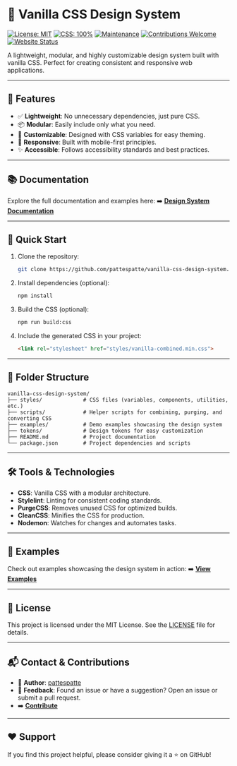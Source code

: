 # 🎨 Vanilla CSS Design System

[![License: MIT](https://img.shields.io/badge/License-MIT-yellow.svg)](https://opensource.org/licenses/MIT)
[![CSS: 100%](https://img.shields.io/badge/css-100%25-blue.svg)](https://github.com/pattespatte/vanilla-css-design-system)
[![Maintenance](https://img.shields.io/badge/Maintained%3F-yes-green.svg)](https://github.com/pattespatte/vanilla-css-design-system/graphs/commit-activity)
[![Contributions Welcome](https://img.shields.io/badge/contributions-welcome-brightgreen.svg)](https://github.com/pattespatte/vanilla-css-design-system/issues)
[![Website Status](https://img.shields.io/website-up-down-green-red/http/pattespatte.github.io/vanilla-css-design-system.svg)](https://pattespatte.github.io/vanilla-css-design-system/examples/)

A lightweight, modular, and highly customizable design system built with vanilla CSS. Perfect for creating consistent and responsive web applications.

***

## 🌟 Features

- ✅ **Lightweight**: No unnecessary dependencies, just pure CSS.
- 📦 **Modular**: Easily include only what you need.
- 🎨 **Customizable**: Designed with CSS variables for easy theming.
- 📐 **Responsive**: Built with mobile-first principles.
- ✨ **Accessible**: Follows accessibility standards and best practices.

***

## 📚 Documentation

Explore the full documentation and examples here:
➡️ **[Design System Documentation](https://pattespatte.github.io/vanilla-css-design-system/examples/)**

***

## 🚀 Quick Start

1. Clone the repository:

   ```bash
   git clone https://github.com/pattespatte/vanilla-css-design-system.git
   ```

2. Install dependencies (optional):

   ```bash
   npm install
   ```

3. Build the CSS (optional):

   ```bash
   npm run build:css
   ```

4. Include the generated CSS in your project:

   ```html
   <link rel="stylesheet" href="styles/vanilla-combined.min.css">
   ```

***

## 📂 Folder Structure

```plaintext
vanilla-css-design-system/
├── styles/             # CSS files (variables, components, utilities, etc.)
├── scripts/            # Helper scripts for combining, purging, and converting CSS
├── examples/           # Demo examples showcasing the design system
├── tokens/             # Design tokens for easy customization
├── README.md           # Project documentation
└── package.json        # Project dependencies and scripts
```

***

## 🛠️ Tools & Technologies

- **CSS**: Vanilla CSS with a modular architecture.
- **Stylelint**: Linting for consistent coding standards.
- **PurgeCSS**: Removes unused CSS for optimized builds.
- **CleanCSS**: Minifies the CSS for production.
- **Nodemon**: Watches for changes and automates tasks.

***

## 👀 Examples

Check out examples showcasing the design system in action:
➡️ **[View Examples](https://pattespatte.github.io/vanilla-css-design-system/examples/)**

***

## 📝 License

This project is licensed under the MIT License. See the [LICENSE](https://github.com/pattespatte/vanilla-css-design-system/blob/main/LICENSE) file for details.

***

## 📬 Contact & Contributions

- 👤 **Author**: [pattespatte](https://github.com/pattespatte)
- 💬 **Feedback**: Found an issue or have a suggestion? Open an issue or submit a pull request.
- ➡️ **[Contribute](https://github.com/pattespatte/vanilla-css-design-system/issues)**

***

## ❤️ Support

If you find this project helpful, please consider giving it a ⭐ on GitHub!
